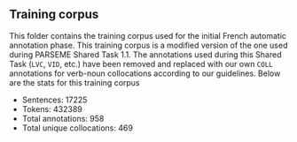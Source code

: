 ## Training corpus

This folder contains the training corpus used for the initial French automatic annotation phase.
This training corpus is a modified version of the one used during PARSEME Shared Task 1.1.
The annotations used during this Shared Task (`LVC`, `VID`, etc.) have been removed and replaced with our own `COLL` annotations for verb-noun collocations according to our guidelines.
Below are the stats for this training corpus

* Sentences: 17225
* Tokens: 432389
* Total annotations: 958
* Total unique collocations: 469

